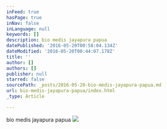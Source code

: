 ```yaml
---
inFeed: true
hasPage: true
inNav: false
inLanguage: null
keywords: []
description: bio medis jayapura papua
datePublished: '2016-05-20T00:58:04.134Z'
dateModified: '2016-05-20T00:44:07.178Z'
title: ''
author: []
authors: []
publisher: null
starred: false
sourcePath: _posts/2016-05-20-bio-medis-jayapura-papua.md
url: bio-medis-jayapura-papua/index.html
_type: Article

---
```

bio medis jayapura papua
![](https://the-grid-user-content.s3-us-west-2.amazonaws.com/f5c27df5-bdcf-4327-af42-8cb6e4f2cff3.jpg)